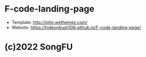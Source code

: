 # F-code-landing-page
- Template: http://john.wethemez.com/
- Website: https://hideonbush106.github.io/F-code-landing-page/
# (c)2022 SongFU
